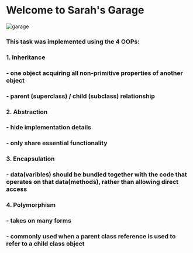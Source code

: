 # Welcome to Sarah's Garage 

![garage](https://github.com/SarahMLawrence/Garage_Abstraction/blob/main/images/garage.jpg)


### This task was implemented using the 4 OOPs:
###   1. Inheritance
###      - one object acquiring all non-primitive properties of another object
###      - parent (superclass) / child (subclass) relationship
###   2. Abstraction
###      - hide implementation details
###      - only share essential functionality
###   3. Encapsulation
###      - data(varibles) should be bundled together with the code that operates on that data(methods), rather than allowing direct access
###   4. Polymorphism
###      - takes on many forms
###      - commonly used when a parent class reference is used to refer to a child class object
